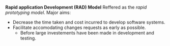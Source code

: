 **Rapid application Development (RAD) Model**
Reffered as the *rapid prototyping model*.
Major aims:
- Decrease the time taken and cost incurred to develop software systems.
- Facilitate accomodating changes requests as early as possible.
	- Before large investements have been made in development and testing.